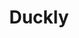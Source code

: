 ---
blog: https://duckly.com/blog/
git: https://github.com/GitDuckHQ
logohandle: duckly
sort: duckly
title: Duckly
twitter: https://x.com/DucklyHQ
website: https://duckly.com/
---